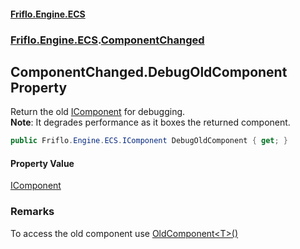 #### [Friflo.Engine.ECS](index.md 'index')
### [Friflo.Engine.ECS](Friflo.Engine.ECS.md 'Friflo.Engine.ECS').[ComponentChanged](ComponentChanged.md 'Friflo.Engine.ECS.ComponentChanged')

## ComponentChanged.DebugOldComponent Property

Return the old [IComponent](IComponent.md 'Friflo.Engine.ECS.IComponent') for debugging.<br/><b>Note</b>: It degrades performance as it boxes the returned component.

```csharp
public Friflo.Engine.ECS.IComponent DebugOldComponent { get; }
```

#### Property Value
[IComponent](IComponent.md 'Friflo.Engine.ECS.IComponent')

### Remarks
To access the old component use [OldComponent&lt;T&gt;()](ComponentChanged.OldComponent_T_().md 'Friflo.Engine.ECS.ComponentChanged.OldComponent<T>()')